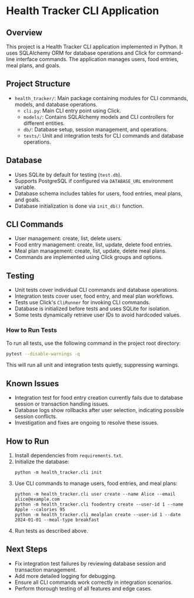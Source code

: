 # Health Tracker CLI Application

## Overview

This project is a Health Tracker CLI application implemented in Python. It uses SQLAlchemy ORM for database operations and Click for command-line interface commands. The application manages users, food entries, meal plans, and goals.

## Project Structure

- `health_tracker/`: Main package containing modules for CLI commands, models, and database operations.
  - `cli.py`: Main CLI entry point using Click.
  - `models/`: Contains SQLAlchemy models and CLI controllers for different entities.
  - `db/`: Database setup, session management, and operations.
  - `tests/`: Unit and integration tests for CLI commands and database operations.

## Database

- Uses SQLite by default for testing (`test.db`).
- Supports PostgreSQL if configured via `DATABASE_URL` environment variable.
- Database schema includes tables for users, food entries, meal plans, and goals.
- Database initialization is done via `init_db()` function.

## CLI Commands

- User management: create, list, delete users.
- Food entry management: create, list, update, delete food entries.
- Meal plan management: create, list, update, delete meal plans.
- Commands are implemented using Click groups and options.

## Testing

- Unit tests cover individual CLI commands and database operations.
- Integration tests cover user, food entry, and meal plan workflows.
- Tests use Click's `CliRunner` for invoking CLI commands.
- Database is initialized before tests and uses SQLite for isolation.
- Some tests dynamically retrieve user IDs to avoid hardcoded values.

### How to Run Tests

To run all tests, use the following command in the project root directory:

```bash
pytest --disable-warnings -q
```

This will run all unit and integration tests quietly, suppressing warnings.

## Known Issues

- Integration test for food entry creation currently fails due to database session or transaction handling issues.
- Database logs show rollbacks after user selection, indicating possible session conflicts.
- Investigation and fixes are ongoing to resolve these issues.

## How to Run

1. Install dependencies from `requirements.txt`.
2. Initialize the database:
   ```
   python -m health_tracker.cli init
   ```
3. Use CLI commands to manage users, food entries, and meal plans:
   ```
   python -m health_tracker.cli user create --name Alice --email alice@example.com
   python -m health_tracker.cli foodentry create --user-id 1 --name Apple --calories 95
   python -m health_tracker.cli mealplan create --user-id 1 --date 2024-01-01 --meal-type breakfast
   ```
4. Run tests as described above.

## Next Steps

- Fix integration test failures by reviewing database session and transaction management.
- Add more detailed logging for debugging.
- Ensure all CLI commands work correctly in integration scenarios.
- Perform thorough testing of all features and edge cases.
